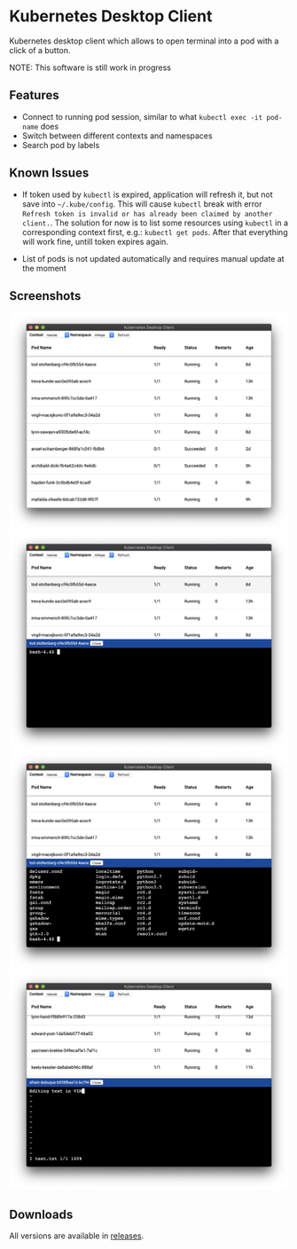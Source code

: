 # Kubernetes Desktop Client

Kubernetes desktop client which allows to open terminal into a pod with a click of a button.

NOTE: This software is still work in progress

## Features

* Connect to running pod session, similar to what `kubectl exec -it pod-name` does
* Switch between different contexts and namespaces
* Search pod by labels

## Known Issues

* If token used by `kubectl` is expired, application will refresh it, but not save into `~/.kube/config`. This will cause `kubectl` break with error `Refresh token is invalid or has already been claimed by another client.`. The solution for now is to list some resources using `kubectl` in a corresponding context first, e.g.: `kubectl get pods`. After that everything will work fine, untill token expires again.

* List of pods is not updated automatically and requires manual update at the moment

## Screenshots

<img src="images/screen-1.png">
<img src="images/screen-2.png">
<img src="images/screen-3.png">
<img src="images/screen-4.png">

## Downloads

All versions are available in [releases](https://github.com/inikolaev/get-kubernetes-desktop-client/releases).
